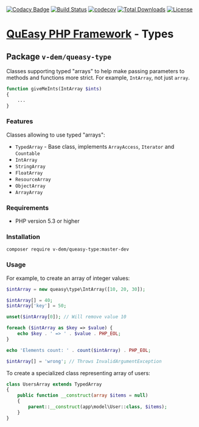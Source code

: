 [![Codacy Badge](https://app.codacy.com/project/badge/Grade/6303a8b527924a539a6c321985f494c3)](https://www.codacy.com/gh/v-dem/queasy-type/dashboard?utm_source=github.com&amp;utm_medium=referral&amp;utm_content=v-dem/queasy-type&amp;utm_campaign=Badge_Grade)
[![Build Status](https://travis-ci.com/v-dem/queasy-type.svg?branch=master)](https://travis-ci.com/v-dem/queasy-type)
[![codecov](https://codecov.io/gh/v-dem/queasy-type/branch/master/graph/badge.svg)](https://codecov.io/gh/v-dem/queasy-type)
[![Total Downloads](https://poser.pugx.org/v-dem/queasy-type/downloads)](https://packagist.org/packages/v-dem/queasy-type)
[![License](https://poser.pugx.org/v-dem/queasy-type/license)](https://packagist.org/packages/v-dem/queasy-type)

# [QuEasy PHP Framework](https://github.com/v-dem/queasy-framework/) - Types

## Package `v-dem/queasy-type`

Classes supporting typed "arrays" to help make passing parameters to methods and functions more strict. For example, `IntArray`, not just `array`.

```php
function giveMeInts(IntArray $ints)
{
    ...
}
```

### Features

Classes allowing to use typed "arrays":

*   `TypedArray` - Base class, implements `ArrayAccess`, `Iterator` and `Countable`
*   `IntArray`
*   `StringArray`
*   `FloatArray`
*   `ResourceArray`
*   `ObjectArray`
*   `ArrayArray`

### Requirements

*   PHP version 5.3 or higher

### Installation

    composer require v-dem/queasy-type:master-dev

### Usage

For example, to create an array of integer values:

```php
$intArray = new queasy\type\IntArray([10, 20, 30]);

$intArray[] = 40;
$intArray['key'] = 50;

unset($intArray[0]); // Will remove value 10

foreach ($intArray as $key => $value) {
    echo $key . ' => ' . $value . PHP_EOL;
}

echo 'Elements count: ' . count($intArray) . PHP_EOL;

$intArray[] = 'wrong'; // Throws InvalidArgumentException
```

To create a specialized class representing array of users:

```php
class UsersArray extends TypedArray
{
    public function __construct(array $items = null)
    {
        parent::__construct(app\model\User::class, $items);
    }
}
```
